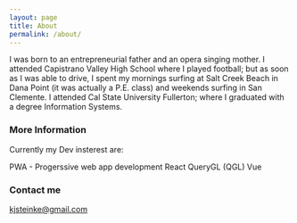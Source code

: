 ```yaml
---
layout: page
title: About
permalink: /about/
---
```


I was born to an entrepreneurial father and an opera singing mother. I attended Capistrano Valley High School where I played football; but as soon as I was able to drive, I spent my mornings surfing at Salt Creek Beach in Dana Point (it was actually a P.E. class) and weekends surfing in San Clemente. I attended Cal State University Fullerton; where I graduated with a degree Information Systems.

### More Information

Currently my Dev insterest are:


PWA - Progerssive web app development
React
QueryGL (QGL) 
Vue


### Contact me

[kjsteinke@gmail.com](mailto:kjsteinke@gmail.com)
